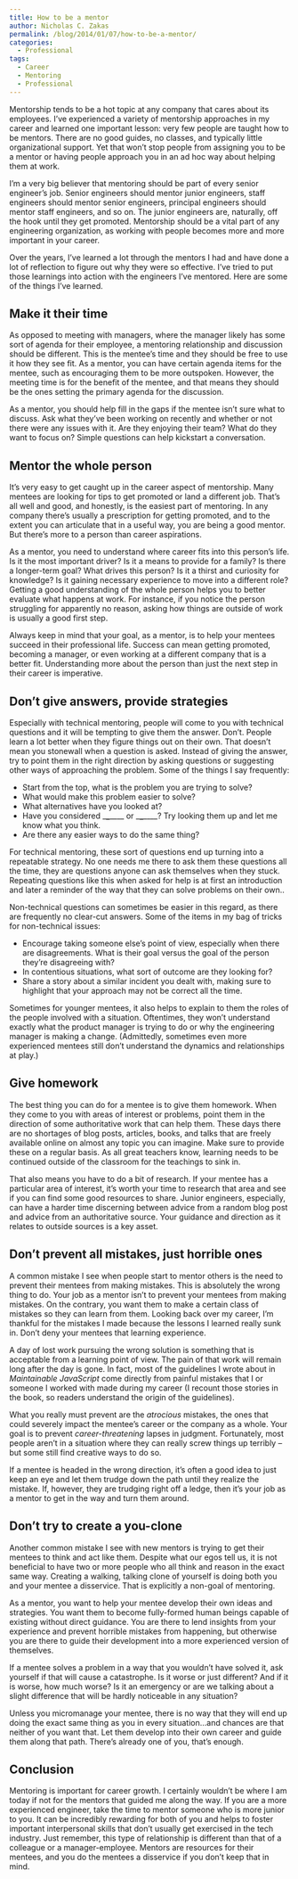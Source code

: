 ```yaml
---
title: How to be a mentor
author: Nicholas C. Zakas
permalink: /blog/2014/01/07/how-to-be-a-mentor/
categories:
  - Professional
tags:
  - Career
  - Mentoring
  - Professional
---
```

Mentorship tends to be a hot topic at any company that cares about its employees. I&#8217;ve experienced a variety of mentorship approaches in my career and learned one important lesson: very few people are taught how to be mentors. There are no good guides, no classes, and typically little organizational support. Yet that won&#8217;t stop people from assigning you to be a mentor or having people approach you in an ad hoc way about helping them at work.

I&#8217;m a very big believer that mentoring should be part of every senior engineer&#8217;s job. Senior engineers should mentor junior engineers, staff engineers should mentor senior engineers, principal engineers should mentor staff engineers, and so on. The junior engineers are, naturally, off the hook until they get promoted. Mentorship should be a vital part of any engineering organization, as working with people becomes more and more important in your career.

Over the years, I&#8217;ve learned a lot through the mentors I had and have done a lot of reflection to figure out why they were so effective. I&#8217;ve tried to put those learnings into action with the engineers I&#8217;ve mentored. Here are some of the things I&#8217;ve learned.

## Make it their time

As opposed to meeting with managers, where the manager likely has some sort of agenda for their employee, a mentoring relationship and discussion should be different. This is the mentee&#8217;s time and they should be free to use it how they see fit. As a mentor, you can have certain agenda items for the mentee, such as encouraging them to be more outspoken. However, the meeting time is for the benefit of the mentee, and that means they should be the ones setting the primary agenda for the discussion.

As a mentor, you should help fill in the gaps if the mentee isn&#8217;t sure what to discuss. Ask what they&#8217;ve been working on recently and whether or not there were any issues with it. Are they enjoying their team? What do they want to focus on? Simple questions can help kickstart a conversation.

## Mentor the whole person

It&#8217;s very easy to get caught up in the career aspect of mentorship. Many mentees are looking for tips to get promoted or land a different job. That&#8217;s all well and good, and honestly, is the easiest part of mentoring. In any company there&#8217;s usually a prescription for getting promoted, and to the extent you can articulate that in a useful way, you are being a good mentor. But there&#8217;s more to a person than career aspirations.

As a mentor, you need to understand where career fits into this person&#8217;s life. Is it the most important driver? Is it a means to provide for a family? Is there a longer-term goal? What drives this person? Is it a thirst and curiosity for knowledge? Is it gaining necessary experience to move into a different role? Getting a good understanding of the whole person helps you to better evaluate what happens at work. For instance, if you notice the person struggling for apparently no reason, asking how things are outside of work is usually a good first step.

Always keep in mind that your goal, as a mentor, is to help your mentees succeed in their professional life. Success can mean getting promoted, becoming a manager, or even working at a different company that is a better fit. Understanding more about the person than just the next step in their career is imperative.

## Don&#8217;t give answers, provide strategies

Especially with technical mentoring, people will come to you with technical questions and it will be tempting to give them the answer. Don&#8217;t. People learn a lot better when they figure things out on their own. That doesn&#8217;t mean you stonewall when a question is asked. Instead of giving the answer, try to point them in the right direction by asking questions or suggesting other ways of approaching the problem. Some of the things I say frequently:

  * Start from the top, what is the problem you are trying to solve?
  * What would make this problem easier to solve?
  * What alternatives have you looked at?
  * Have you considered \___\___\____ or \___\___\____? Try looking them up and let me know what you think.
  * Are there any easier ways to do the same thing?

For technical mentoring, these sort of questions end up turning into a repeatable strategy. No one needs me there to ask them these questions all the time, they are questions anyone can ask themselves when they stuck. Repeating questions like this when asked for help is at first an introduction and later a reminder of the way that they can solve problems on their own..

Non-technical questions can sometimes be easier in this regard, as there are frequently no clear-cut answers. Some of the items in my bag of tricks for non-technical issues:

  * Encourage taking someone else&#8217;s point of view, especially when there are disagreements. What is their goal versus the goal of the person they&#8217;re disagreeing with?
  * In contentious situations, what sort of outcome are they looking for?
  * Share a story about a similar incident you dealt with, making sure to highlight that your approach may not be correct all the time.

Sometimes for younger mentees, it also helps to explain to them the roles of the people involved with a situation. Oftentimes, they won&#8217;t understand exactly what the product manager is trying to do or why the engineering manager is making a change. (Admittedly, sometimes even more experienced mentees still don&#8217;t understand the dynamics and relationships at play.)

## Give homework

The best thing you can do for a mentee is to give them homework. When they come to you with areas of interest or problems, point them in the direction of some authoritative work that can help them. These days there are no shortages of blog posts, articles, books, and talks that are freely available online on almost any topic you can imagine. Make sure to provide these on a regular basis. As all great teachers know, learning needs to be continued outside of the classroom for the teachings to sink in. 

That also means you have to do a bit of research. If your mentee has a particular area of interest, it&#8217;s worth your time to research that area and see if you can find some good resources to share. Junior engineers, especially, can have a harder time discerning between advice from a random blog post and advice from an authoritative source. Your guidance and direction as it relates to outside sources is a key asset.

## Don&#8217;t prevent all mistakes, just horrible ones

A common mistake I see when people start to mentor others is the need to prevent their mentees from making mistakes. This is absolutely the wrong thing to do. Your job as a mentor isn&#8217;t to prevent your mentees from making mistakes. On the contrary, you want them to make a certain class of mistakes so they can learn from them. Looking back over my career, I&#8217;m thankful for the mistakes I made because the lessons I learned really sunk in. Don&#8217;t deny your mentees that learning experience.

A day of lost work pursuing the wrong solution is something that is acceptable from a learning point of view. The pain of that work will remain long after the day is gone. In fact, most of the guidelines I wrote about in <cite>Maintainable JavaScript</cite> come directly from painful mistakes that I or someone I worked with made during my career (I recount those stories in the book, so readers understand the origin of the guidelines).

What you really must prevent are the *atrocious* mistakes, the ones that could severely impact the mentee&#8217;s career or the company as a whole. Your goal is to prevent *career-threatening* lapses in judgment. Fortunately, most people aren&#8217;t in a situation where they can really screw things up terribly &#8211; but some still find creative ways to do so. 

If a mentee is headed in the wrong direction, it&#8217;s often a good idea to just keep an eye and let them trudge down the path until they realize the mistake. If, however, they are trudging right off a ledge, then it&#8217;s your job as a mentor to get in the way and turn them around.

## Don&#8217;t try to create a you-clone

Another common mistake I see with new mentors is trying to get their mentees to think and act like them. Despite what our egos tell us, it is not beneficial to have two or more people who all think and reason in the exact same way. Creating a walking, talking clone of yourself is doing both you and your mentee a disservice. That is explicitly a non-goal of mentoring.

As a mentor, you want to help your mentee develop their own ideas and strategies. You want them to become fully-formed human beings capable of existing without direct guidance. You are there to lend insights from your experience and prevent horrible mistakes from happening, but otherwise you are there to guide their development into a more experienced version of themselves. 

If a mentee solves a problem in a way that you wouldn&#8217;t have solved it, ask yourself if that will cause a catastrophe. Is it worse or just different? And if it is worse, how much worse? Is it an emergency or are we talking about a slight difference that will be hardly noticeable in any situation? 

Unless you micromanage your mentee, there is no way that they will end up doing the exact same thing as you in every situation&#8230;and chances are that neither of you want that. Let them develop into their own career and guide them along that path. There&#8217;s already one of you, that&#8217;s enough.

## Conclusion

Mentoring is important for career growth. I certainly wouldn&#8217;t be where I am today if not for the mentors that guided me along the way. If you are a more experienced engineer, take the time to mentor someone who is more junior to you. It can be incredibly rewarding for both of you and helps to foster important interpersonal skills that don&#8217;t usually get exercised in the tech industry. Just remember, this type of relationship is different than that of a colleague or a manager-employee. Mentors are resources for their mentees, and you do the mentees a disservice if you don&#8217;t keep that in mind.
